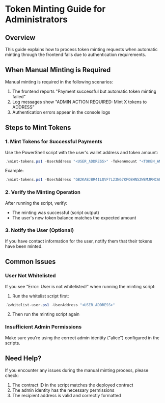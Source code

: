 # Token Minting Guide for Administrators

## Overview

This guide explains how to process token minting requests when automatic minting through the frontend fails due to authentication requirements.

## When Manual Minting is Required

Manual minting is required in the following scenarios:
1. The frontend reports "Payment successful but automatic token minting failed"
2. Log messages show "ADMIN ACTION REQUIRED: Mint X tokens to ADDRESS"
3. Authentication errors appear in the console logs

## Steps to Mint Tokens

### 1. Mint Tokens for Successful Payments

Use the PowerShell script with the user's wallet address and token amount:

```powershell
.\mint-tokens.ps1 -UserAddress "<USER_ADDRESS>" -TokenAmount "<TOKEN_AMOUNT>" -TransactionHash "<TRANSACTION_ID>"
```

Example:
```powershell
.\mint-tokens.ps1 -UserAddress "GB2KABJBR4ILQVF7L23N67KFOBHN52WBMJRMCALPALMVFY3HWADRSAGZ" -TokenAmount "100" -TransactionHash "8b83243da4a763dda5a55c731862c1453310b3baa4f546669d66cc1de6b70dbf"
```

### 2. Verify the Minting Operation

After running the script, verify:
- The minting was successful (script output)
- The user's new token balance matches the expected amount

### 3. Notify the User (Optional)

If you have contact information for the user, notify them that their tokens have been minted.

## Common Issues

### User Not Whitelisted

If you see "Error: User is not whitelisted!" when running the minting script:

1. Run the whitelist script first:
```powershell
.\whitelist-user.ps1 -UserAddress "<USER_ADDRESS>"
```

2. Then run the minting script again

### Insufficient Admin Permissions

Make sure you're using the correct admin identity ("alice") configured in the scripts.

## Need Help?

If you encounter any issues during the manual minting process, please check:
1. The contract ID in the script matches the deployed contract
2. The admin identity has the necessary permissions
3. The recipient address is valid and correctly formatted

